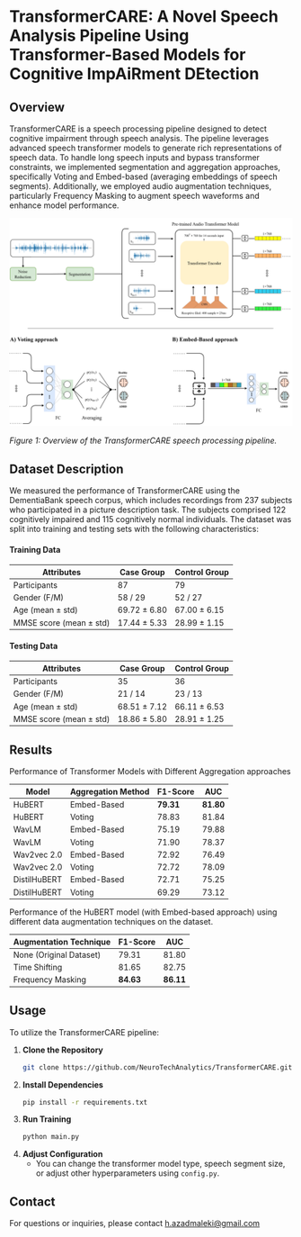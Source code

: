 # TransformerCARE: A Novel Speech Analysis Pipeline Using Transformer-Based Models for Cognitive ImpAiRment DEtection

## Overview

TransformerCARE is a speech processing pipeline designed to detect cognitive impairment through speech analysis. The pipeline leverages advanced speech transformer models to generate rich representations of speech data. To handle long speech inputs and bypass transformer constraints, we implemented segmentation and aggregation approaches, specifically Voting and Embed-based (averaging embeddings of speech segments). Additionally, we employed audio augmentation techniques, particularly Frequency Masking to augment speech waveforms and enhance model performance.


<img src="https://github.com/NeuroTechAnalytics/TransformerCARE/blob/master/imgs/pipeline.svg">

*Figure 1: Overview of the TransformerCARE speech processing pipeline.*

## Dataset Description

We measured the performance of TransformerCARE using the DementiaBank speech corpus, which includes recordings from 237 subjects who participated in a picture description task. The subjects comprised 122 cognitively impaired and 115 cognitively normal individuals. The dataset was split into training and testing sets with the following characteristics:

#### Training Data

| Attributes                        | Case Group     | Control Group    |
|-----------------------------------|----------------|------------------|
| Participants                      | 87             | 79               |
| Gender (F/M)                      | 58 / 29        | 52 / 27          |
| Age (mean ± std)                  | 69.72 ± 6.80   | 67.00 ± 6.15     |
| MMSE score (mean ± std)           | 17.44 ± 5.33   | 28.99 ± 1.15     |

#### Testing Data

| Attributes                        | Case Group     | Control Group    |
|-----------------------------------|----------------|------------------|
| Participants                      | 35             | 36               |
| Gender (F/M)                      | 21 / 14        | 23 / 13          |
| Age (mean ± std)                  | 68.51 ± 7.12   | 66.11 ± 6.53     |
| MMSE score (mean ± std)           | 18.86 ± 5.80   | 28.91 ± 1.25     |

## Results

Performance of Transformer Models with Different Aggregation approaches

| Model           | Aggregation Method | F1-Score | AUC    |
|-----------------|--------------------|----------|--------|
| HuBERT      | Embed-Based        | **79.31**    | **81.80**  |
| HuBERT      | Voting             | 78.83    | 81.84  |
| WavLM       | Embed-Based        | 75.19    | 79.88  |
| WavLM       | Voting             | 71.90    | 78.37  |
| Wav2vec 2.0 | Embed-Based        | 72.92    | 76.49  |
| Wav2vec 2.0 | Voting             | 72.72    | 78.09  |
| DistilHuBERT| Embed-Based        | 72.71    | 75.25  |
| DistilHuBERT| Voting             | 69.29    | 73.12  |


Performance of the HuBERT model (with Embed-based approach) using different data augmentation techniques on the dataset.

| Augmentation Technique                | F1-Score | AUC    |
|---------------------------------------|----------|--------|
| None (Original Dataset)           | 79.31    | 81.80  |
| Time Shifting                     | 81.65    | 82.75  |
| Frequency Masking                 | **84.63**    | **86.11**  |


## Usage

To utilize the TransformerCARE pipeline:

1. **Clone the Repository**
   ```bash
   git clone https://github.com/NeuroTechAnalytics/TransformerCARE.git

2. **Install Dependencies**
   ```bash
   pip install -r requirements.txt
   
3. **Run Training**
   ```bash
   python main.py

4. **Adjust Configuration**
   - You can change the transformer model type, speech segment size, or adjust other hyperparameters using `config.py`.


## Contact

For questions or inquiries, please contact h.azadmaleki@gmail.com



